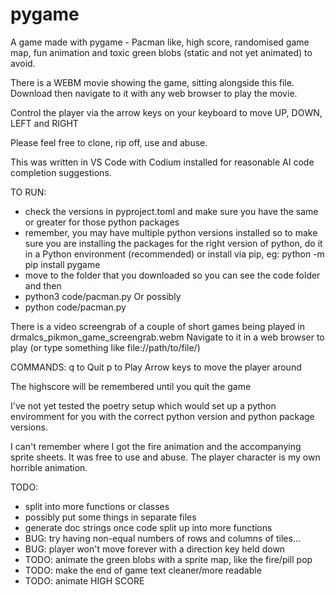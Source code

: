 # pygame
A game made with pygame - Pacman like, high score, randomised game map, fun animation
and toxic green blobs (static and not yet animated) to avoid.

There is a WEBM movie showing the game, sitting alongside this file. Download then navigate to it with any web browser to play the movie.

Control the player via the arrow keys on your keyboard to move UP, DOWN, LEFT and RIGHT

Please feel free to clone, rip off, use and abuse.

This was written in VS Code with Codium installed for reasonable AI code completion suggestions.

TO RUN:
- check the versions in pyproject.toml and make sure you have the same or greater for those python packages
- remember, you may have multiple python versions installed so to make sure you are installing the packages for the right version of python, do it in a Python environment (recommended) or install via pip, eg: python -m pip install pygame
- move to the folder that you downloaded so you can see the code folder and then
- python3 code/pacman.py
Or possibly
- python code/pacman.py

There is a video screengrab of a couple of short games being played in drmalcs_pikmon_game_screengrab.webm
Navigate to it in a web browser to play (or type something like file://path/to/file/)

COMMANDS:
q to Quit
p to Play
Arrow keys to move the player around

The highscore will be remembered until you quit the game

I've not yet tested the poetry setup which would set up a python enviromment for you with the correct python version and python package versions.

I can't remember where I got the fire animation and the accompanying sprite sheets. It was free to use and abuse. The player character is my own horrible animation.

TODO:
- split into more functions or classes
- possibly put some things in separate files
- generate doc strings once code split up into more functions
- BUG: try having non-equal numbers of rows and columns of tiles...
- BUG: player won't move forever with a direction key held down
- TODO: animate the green blobs with a sprite map, like the fire/pill pop
- TODO: make the end of game text cleaner/more readable
- TODO: animate HIGH SCORE
